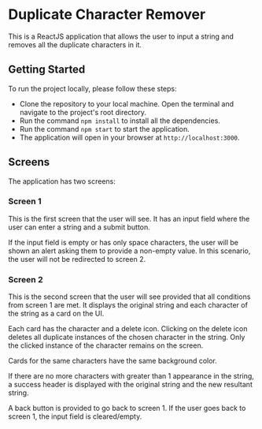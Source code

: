 # Duplicate Character Remover

This is a ReactJS application that allows the user to input a string and removes all the duplicate characters in it.

## Getting Started

To run the project locally, please follow these steps:

- Clone the repository to your local machine.
  Open the terminal and navigate to the project's root directory.
- Run the command `npm install` to install all the dependencies.
- Run the command `npm start` to start the application.
- The application will open in your browser at `http://localhost:3000`.

## Screens

The application has two screens:

### Screen 1

This is the first screen that the user will see. It has an input field where the user can enter a string and a submit button.

If the input field is empty or has only space characters, the user will be shown an alert asking them to provide a non-empty value. In this scenario, the user will not be redirected to screen 2.

### Screen 2

This is the second screen that the user will see provided that all conditions from screen 1 are met. It displays the original string and each character of the string as a card on the UI.

Each card has the character and a delete icon. Clicking on the delete icon deletes all duplicate instances of the chosen character in the string. Only the clicked instance of the character remains on the screen.

Cards for the same characters have the same background color.

If there are no more characters with greater than 1 appearance in the string, a success header is displayed with the original string and the new resultant string.

A back button is provided to go back to screen 1. If the user goes back to screen 1, the input field is cleared/empty.
